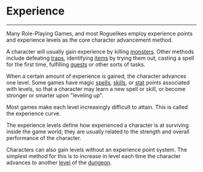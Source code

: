 # Experience

---

Many Role-Playing Games, and most Roguelikes employ experience points and experience levels as the core character advancement method.

A character will usually gain experience by killing [monsters](monster.md). Other methods include defeating [traps](trap.md), identifying [items](items.md) by trying them out, casting a spell for the first time, fulfilling [quests](quests.md) or other sorts of tasks.

When a certain amount of experience is gained, the character advances one level. Some games have magic [spells](spell.md), [skills](skill.md), or [stat](stat.md) points associated with levels, so that a character may learn a new spell or skill, or become stronger or smarter upon "leveling up".

Most games make each level increasingly difficult to attain. This is called the experience curve.

The experience levels define how experienced a character is at surviving inside the game world; they are usually related to the strength and overall performance of the character.

Characters can also gain levels without an experience point system. The simplest method for this is to increase in level each time the character advances to another [level](level.md) of the [dungeon](dungeon.md).
